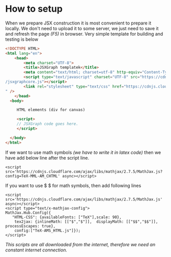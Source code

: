 # How to setup

When we prepare JSX construction it is most convenient to prepare it locally. We don't need to upload it to some server, 
we just need to save it and refresh the page _(F5)_ in browser. 
Very simple template for building and testing is below

```HTML
<!DOCTYPE HTML>
<html lang="en">
    <head>
        <meta charset="UTF-8">
        <title>JSXGraph templatek</title>
        <meta content="text/html; charset=utf-8" http-equiv="Content-Type">
        <script type="text/javascript" charset="UTF-8" src="https://cdnjs.cloudflare.com/ajax/libs/jsxgraph/0.99.7
/jsxgraphcore.js"></script>
        <link rel="stylesheet" type="text/css" href="https://cdnjs.cloudflare.com/ajax/libs/jsxgraph/0.99.7/jsxgraph.css
" />
    </head>
  <body>

     HTML elements (div for canvas)

     <script>
     // JSXGraph code goes here.
     </script>

  </body>
</html>

```

If we want to use math symbols _(we have to write it in latex code)_ then we have add below line after the script line.
```
<script src='https://cdnjs.cloudflare.com/ajax/libs/mathjax/2.7.5/MathJax.js?config=TeX-MML-AM_CHTML' async></script>
```
If you want to use $ $ for math symbols, then add following lines
```
<script src='https://cdnjs.cloudflare.com/ajax/libs/mathjax/2.7.5/MathJax.js' async></script>
<script type="text/x-mathjax-config">
MathJax.Hub.Config({
   "HTML-CSS": {availableFonts: ["TeX"],scale: 90},
    tex2jax: {inlineMath: [["$","$"]],  displayMath: [["$$","$$"]],  processEscapes: true},
    config:["TeX-AMS_HTML.js"]});
</script>
```



_This scripts are all downloaded from the internet, therefore we need an constant internet connection._